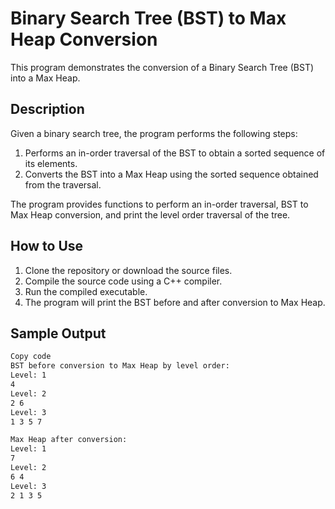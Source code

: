 # Binary Search Tree (BST) to Max Heap Conversion
This program demonstrates the conversion of a Binary Search Tree (BST) into a Max Heap.

## Description
Given a binary search tree, the program performs the following steps:

1. Performs an in-order traversal of the BST to obtain a sorted sequence of its elements.
2. Converts the BST into a Max Heap using the sorted sequence obtained from the traversal.
   
The program provides functions to perform an in-order traversal, BST to Max Heap conversion, and print the level order traversal of the tree.

## How to Use
1. Clone the repository or download the source files.
2. Compile the source code using a C++ compiler.
3. Run the compiled executable.
4. The program will print the BST before and after conversion to Max Heap.

## Sample Output
```bash
Copy code
BST before conversion to Max Heap by level order:
Level: 1
4
Level: 2
2 6
Level: 3
1 3 5 7

Max Heap after conversion:
Level: 1
7
Level: 2
6 4
Level: 3
2 1 3 5
```

